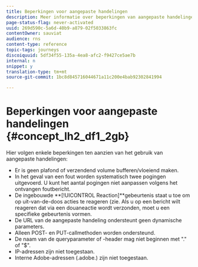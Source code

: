 ```yaml
---
title: Beperkingen voor aangepaste handelingen
description: Meer informatie over beperkingen van aangepaste handelingen
page-status-flag: never-activated
uuid: 269d590c-5a6d-40b9-a879-02f5033863fc
contentOwner: sauviat
audience: rns
content-type: reference
topic-tags: journeys
discoiquuid: 5df34f55-135a-4ea8-afc2-f9427ce5ae7b
internal: n
snippet: y
translation-type: tm+mt
source-git-commit: 1bc8d845716044671a11c200e4bab92302841994

---
```



# Beperkingen voor aangepaste handelingen {#concept_lh2_df1_2gb}

Hier volgen enkele beperkingen ten aanzien van het gebruik van aangepaste handelingen:

* Er is geen plafond of verzendend volume bufferen/vloeiend maken.
* In het geval van een fout worden systematisch twee pogingen uitgevoerd. U kunt het aantal pogingen niet aanpassen volgens het ontvangen foutbericht.
* De ingebouwde **[!UICONTROL Reaction]**gebeurtenis staat u toe om op uit-van-de-doos acties te reageren (zie[](../building-journeys/event-activities.md). Als u op een bericht wilt reageren dat via een douaneactie wordt verzonden, moet u een specifieke gebeurtenis vormen.
* De URL van de aangepaste handeling ondersteunt geen dynamische parameters.
* Alleen POST- en PUT-callmethoden worden ondersteund.
* De naam van de queryparameter of -header mag niet beginnen met &quot;.&quot; of &quot;$&quot;.
* IP-adressen zijn niet toegestaan.
* Interne Adobe-adressen (.adobe.) zijn niet toegestaan.
